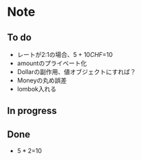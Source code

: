 Note
==

## To do
* レートが2:1の場合、$5+10CHF=$10
* amountのプライベート化
* Dollarの副作用、値オブジェクトにすれば？
* Moneyの丸め誤差
* lombok入れる

## In progress

## Done
* $5*2=$10
